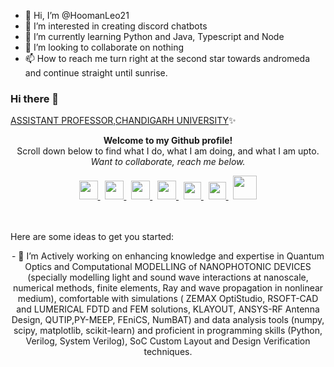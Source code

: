 - 👋 Hi, I’m @HoomanLeo21
- 👀 I’m interested in creating discord chatbots
- 🌱 I’m currently learning Python and Java, Typescript and Node
- 💞️ I’m looking to collaborate on nothing
- 📫 How to reach me turn right at the second star towards andromeda and continue straight until sunrise.

<!---
HoomanLeo21/HoomanLeo21 is a ✨ special ✨ repository because its `README.md` (this file) appears on your GitHub profile.
You can click the Preview link to take a look at your changes.
--->
### Hi there 👋 
[ASSISTANT PROFESSOR,CHANDIGARH UNIVERSITY](https://github.com/ChandigarhUniv)✨


<p align="center" style="margin-top:10px">
<b>
Welcome to my Github profile!</b> <br>
Scroll down below to find what I do, what I am doing, and what I am upto.<br>   
<i>Want to collaborate, reach me below.</i>
</p>

<div align="center">
  <a href="https://www.scopus.com/authid/detail.uri?authorId=57214356163">
    <img width="30px" src="https://th.bing.com/th/id/OIP.UShtKfIXjX8njssm6ODkwAAAAA?pid=ImgDet&rs=1"  />
  </a>
  &nbsp;
  <a href="https://scholar.google.co.in/citations?user=kjhS3WwAAAAJ&hl=en&authuser=2">
    <img width="30px" src="https://th.bing.com/th/id/OIP.630cR3qPxk4QNXSDB8EmAwHaHa?pid=ImgDet&rs=1"  />
  </a>
  &nbsp;
   <a href="https://orcid.org/my-orcid?orcid=0000-0003-1737-7966">
    <img width="30px" src="https://th.bing.com/th/id/OIP.honVXVcy2smBfSf7QsbVbgHaHa?w=168&h=180&c=7&r=0&o=5&pid=1.7"  />
  </a>
  &nbsp;
  <a href="https://www.linkedin.com/in/anurag-sharma-488351a2/">
    <img width="30px" src="https://th.bing.com/th/id/OIP.IisT1f8dqQuT-H_FDO4hegAAAA?pid=ImgDet&w=320&h=319&rs=1"  />
  </a>
  &nbsp;
  <a href="https://twitter.com/AnuragS68">
    <img width="28px" src="https://th.bing.com/th/id/R.79911da7ffca55c630631e18050cd5b0?rik=RR9eB21TKKbo7Q&riu=http%3a%2f%2fpluspng.com%2fimg-png%2ftwitter-png-logo-twitterbird-1528.png&ehk=YwDMCLo0lSKgclR48CT8CtPLMbcX1BAUPw87%2f6yyxRA%3d&risl=&pid=ImgRaw&r=0" />
  </a>  
  &nbsp;
  <a href="https://www.instagram.com/designer_guy13/">
    <img width="28px" src="https://th.bing.com/th/id/R.1e1fe7050fc9d37f3091fa0f40c7fb13?rik=%2bnNxMnyBnDt7Pg&riu=http%3a%2f%2fwilltorock.com%2fwp-content%2fuploads%2f2020%2f02%2fInstagram-Logo.png&ehk=Z8ByAIuOScXjUE1f6M3hvUIiItUAyqJasbgeEBtXi9E%3d&risl=&pid=ImgRaw&r=0" />
  </a>  
  &nbsp;
  <a href="https://medium.com/@anurag.ece">
    <img width="38px" src="https://www.apemockups.com/wp-content/uploads/edd/2017/09/medium-icon-white-on-black.png" />
  </a> 
</div>
<br>
<br>
  
Here are some ideas to get you started:

<div align="center">
  - 🔭 I’m Actively working on enhancing knowledge and expertise in Quantum Optics and Computational MODELLING of NANOPHOTONIC DEVICES (specially modelling light and sound wave interactions at nanoscale, numerical methods, finite elements, Ray and wave propagation in nonlinear medium), comfortable with simulations ( ZEMAX OptiStudio, RSOFT-CAD and LUMERICAL FDTD and FEM solutions, KLAYOUT, ANSYS-RF Antenna Design, QUTIP,PY-MEEP, FEniCS, NumBAT) and data analysis tools (numpy, scipy, matplotlib, scikit-learn) and proficient in programming skills (Python, Verilog, System Verilog), SoC Custom Layout and Design Verification techniques.
</div>
